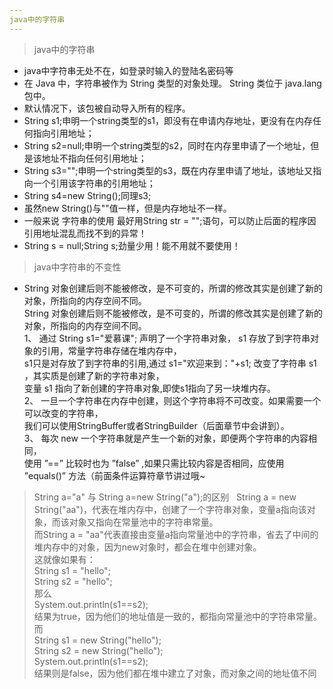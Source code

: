 ```yaml
---
java中的字符串
---  
```

> java中的字符串  
- java中字符串无处不在，如登录时输入的登陆名密码等  
- 在 Java 中，字符串被作为 String 类型的对象处理。 String 类位于 java.lang 包中。  
- 默认情况下，该包被自动导入所有的程序。    
- String s1;申明一个string类型的s1，即没有在申请内存地址，更没有在内存任何指向引用地址；  
- String s2=null;申明一个string类型的s2，同时在内存里申请了一个地址，但是该地址不指向任何引用地址；  
- String s3="";申明一个string类型的s3，既在内存里申请了地址，该地址又指向一个引用该字符串的引用地址；  
- String s4=new String();同理s3;  
- 虽然new String()与""值一样，但是内存地址不一样。  
- 一般来说 字符串的使用 最好用String str = "";语句，可以防止后面的程序因引用地址混乱而找不到的异常！  
- String s = null;String s;劲量少用！能不用就不要使用！  

> java中字符串的不变性  
- String 对象创建后则不能被修改，是不可变的，所谓的修改其实是创建了新的对象，所指向的内存空间不同。  
String 对象创建后则不能被修改，是不可变的，所谓的修改其实是创建了新的对象，所指向的内存空间不同。  
1、 通过 String s1="爱慕课"; 声明了一个字符串对象， s1 存放了到字符串对象的引用，常量字符串存储在堆内存中，  
s1只是对存放了到字符串的引用,通过 s1="欢迎来到："+s1; 改变了字符串 s1 ，其实质是创建了新的字符串对象，  
变量 s1 指向了新创建的字符串对象,即使s1指向了另一块堆内存。  
2、 一旦一个字符串在内存中创建，则这个字符串将不可改变。如果需要一个可以改变的字符串，  
我们可以使用StringBuffer或者StringBuilder（后面章节中会讲到）。  
3、 每次 new 一个字符串就是产生一个新的对象，即便两个字符串的内容相同，  
使用 ”==” 比较时也为 ”false” ,如果只需比较内容是否相同，应使用 ”equals()” 方法（前面条件运算符章节讲过哦~  

> String a="a" 与 String a=new String("a");的区别  
String a = new String("aa")，代表在堆内存中，创建了一个字符串对象，变量a指向该对象，而该对象又指向在常量池中的字符串常量。  
而String a = "aa"代表直接由变量a指向常量池中的字符串，省去了中间的堆内存中的对象，因为new对象时，都会在堆中创建对象。  
这就像如果有：  
String s1 = "hello";   
String s2 = "hello";  
那么  
System.out.println(s1==s2);  
结果为true，因为他们的地址值是一致的，都指向常量池中的字符串常量。  
而  
String s1 = new String("hello");  
String s2 = new String("hello");  
System.out.println(s1==s2);  
结果则是false，因为他们都在堆中建立了对象，而对象之间的地址值不同  
